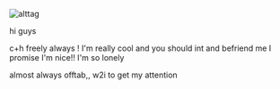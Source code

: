 ![alttag](https://i.postimg.cc/m27dPtGB/IMG-0573.gif) 

hi guys

c+h freely always ! I'm really cool and you should int and befriend me I promise I'm nice!! I'm so lonely

almost always offtab,, w2i to get my attention



